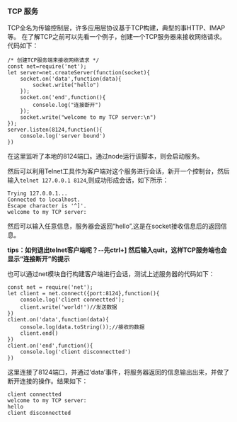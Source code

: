 ### TCP 服务
TCP全名为传输控制层，许多应用层协议基于TCP构建，典型的事HTTP、IMAP等。
在了解TCP之前可以先看一个例子，创建一个TCP服务器来接收网络请求。代码如下：


```
/* 创建TCP服务端来接收网络请求 */
const net=require('net');
let server=net.createServer(function(socket){
    socket.on('data',function(data){
        socket.write("hello")
    });
    socket.on('end',function(){
        console.log("连接断开")
    });
    socket.write("welcome to my TCP server:\n")
});
server.listen(8124,function(){
    console.log('server bound')
})
```
在这里监听了本地的8124端口。通过node运行该脚本，则会启动服务。


然后可以利用Telnet工具作为客户端对这个服务进行会话，新开一个控制台，然后输入`telnet 127.0.0.1 8124`,则成功形成会话，如下所示：

```
Trying 127.0.0.1...
Connected to localhost.
Escape character is '^]'.
welcome to my TCP server:

```

然后可以输入任意信息，服务器会返回“hello”,这是在socket接收信息后的返回信息。


**tips：如何退出telnet客户端呢？--先ctrl+] 然后输入quit，这样TCP服务端也会显示“连接断开”的提示**

也可以通过net模块自行构建客户端进行会话，测试上述服务器的代码如下：

```
const net = require('net');
let client = net.connect({port:8124},function(){
    console.log('client connectted');
    client.write('world!')//发送数据
})
client.on('data',function(data){
    console.log(data.toString());//接收的数据
    client.end()
})
client.on('end',function(){
    console.log('client disconnectted')
})
```

这里连接了8124端口，并通过‘data’事件，将服务器返回的信息输出出来，并做了断开连接的操作。结果如下：


```
client connectted
welcome to my TCP server:
hello
client disconnectted
```


